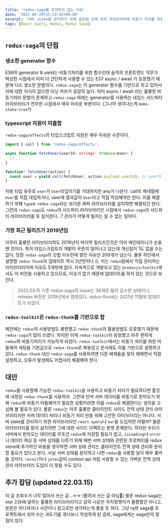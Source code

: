 ```yaml
---
title: 'redux-saga를 추천하지 않는 이유'
date: '2021-08-29T15:29:45+09:00'
excerpt: '서버 state를 관리하기 위해 글로벌 상태 관리 라이브러리에 비동기 처리를 위한 라이브러리를 붙일 필요는 없다.'
tags: [React Query, Redux, Redux Saga]
---
```


## `redux-saga`의 단점

### 생소한 generator 함수

ES6의 generator & yield는 비동기처리를 위한 함수인데 솔직히 프론트엔드 직무가 떡상한 시점에서 이미 더 간단하게 사용할 수 있는 ES7 async / await 가 등장했기 때문에 다소 생소한 문법이다. `redux-saga`는 이 generator 함수를 기반으로 하고 있어서 이에 대한 지식이 없으면 러닝 커브가 굉장히 높다. 이미 async / await 라는 훌륭한 비동기처리 문법이 존재하고 `redux-saga` 외에는 generator를 사용하는 네임드 서드파티 라이브러리가 전무한 시점에서 매우 아쉬운 부분이다. (그나마 생각나는게 `mobx-state-tree`?)

### typescript 지원이 미흡함

`redux-saga/effects`의 타입스크립트 지원은 매우 아쉬운 수준이다.

```ts
import { call } from 'redux-saga/effects';

async function fetchUser(userId: string): Promise<User> {
  // ...
}

function* fetchUser(action) {
  const user = yield call(fetchUser, action.payload.userId); // user의 타입이 any
}
```

자동 타입 유추로 `user`가 `User`타입이기를 기대하지만 any가 나온다. call의 제네럴에 `User`를 직접 대입하거나, user에 결과값이 `User`라고 직접 작성해야만 한다.
이를 해결하기 위해 `typed-redux-saga`라는 또다른 래퍼 라이브러리를 설치하면 해결되긴 한다. 그런데 `redux-saga`도 `redux`의 서드파티 라이브러리인 시점에서 `redux-saga`의 서드파티 라이브러리를 또 설치한다...? 관리가 어떻게 될지는 알 수 없는 일이다.

### 가장 최근 릴리즈가 2019년임

아무리 훌륭한 라이브러리여도 2019년이 마지막 릴리즈인것은 이미 메인테이너가 손을 뗀 것이다. 특히 타입스크립트의 개발이 꾸준히 일어나고 있는데 개선점이 1도 없을 수는 없다. 당장 `redux-saga`의 깃헙 이슈란에 쌓인 이슈만 200개가 넘는다.
물론 하단에서 설명할 `redux-thunk`의 업데이트 역시 3년전이나 (), 이는 `redux`팀에서 직접 관리하는 라이브러리이며 이슈도 5개밖에 없다. 지속적으로 개발되고 있는 `@reduxjs/toolkit`에서도 이 버전을 사용하고 있으므로, 이슈가 없기 때문에 업데이트를 하지 않는 것으로 보인다.

> 2022.03.15 기준 redux-saga의 issue는 38개로 많이 감소한 상태이나, release 버전은 2019년에서 멈춰있다. redux-thunk는 2021년 11월에 업데이트가 되었다.

### `redux-toolkit`은 `redux-thunk`를 기반으로 함

예전에는 `redux`의 사용방법도 불편했고 `redux-thunk`의 활용방법도 모호했기 때문에 `redux-saga`가 많이 쓰였다. 하지만 이제 `redux-toolkit`이 등장했고 아주 편하게 `redux`와 비동기처리가 가능하게 되었다. `redux-toolkit`에서는 비동기 처리를 위한 미들웨어 세팅을 기본값으로 `redux-thunk`로 해놓았고 문서에도 이를 기반으로 설명하고 있다. `redux-thunk` 대신 `redux-saga`를 사용하려면 다른 예제들을 찾아 헤매면서 직접 설정하고, 오류가 발생해도 어렵사리 해결해야 한다.

## 대안

`redux`를 사용할때 가능한 `redux-toolkit`을 사용하고 비동기 처리가 필요하다면 툴킷에 내장된 `redux-thunk`를 사용하자.
그런데 만약 서버 데이터를 비동기로 받아오기 위해 `redux`와 비동기 미들웨어가 필요한 상황이라면 이를 `redux`로 해결한다는 생각을 고심해 볼 필요가 있다. 물론 `redux`는 아주 훌륭한 클라이언트 사이드 전역 상태 관리 라이브러리지만 서버 데이터 처리나 비동기 처리 만을 위해 고안된 라이브러리는 아니다.
서버 state를 관리하기 위한 라이브러리인 `react-query`나 `swr`을 도입하면 어떨까? 물론 라이브러리를 많이 설치하면 그에 대한 사이드 이펙트는 분명 존재한다. 하지만 우리가 서버에서 받아오는 데이터를 무조건 `redux`에 저장할 필요가 없고, `isLoading`나 `error`나 데이터 캐싱 등 서버 상태를 다루기 위해 매번 서버 상태와 관련된 프로퍼티를 redux store에 추가하던 비용을 생각하면 서버 상태 관리는 클라이언트 전역 상태 관리와 분리할 필요가 있다고 본다.
사실 서버 상태를 분리하고 나면 `redux`를 사용할 일이 매우 줄어들 것이다. `recoil`이나 `jotai`같이 context api 처럼 사용할 수 있는 가벼운 전역 상태 관리 라이브러리 도입이 더 맞을 수도 있다.

## 추가 잡담 (updated 22.03.15)

이 글 조회수가 너무 많아서 쓰는 글...ㅠㅠ (쫄려서 쓰는 글 아님👀) 물론 redux-saga는 star 22k에 달하는 훌륭한 라이브러리이고 감히 나같은 무지렁쟁이가 품평할건 아니고, 본문은 어디까지나 사견이니 참고로만 생각하는게 좋을 듯 하다. 그냥 rq와 saga를 프로젝트에서 섞어 쓰는 과도기를 겪다보니 작성하게 된 글로, saga에게는 saga만의 장점이 있다.
